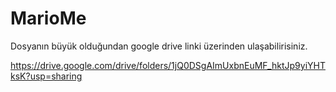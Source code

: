 # MarioMe

Dosyanın büyük olduğundan google drive linki üzerinden ulaşabilirisiniz.


https://drive.google.com/drive/folders/1jQ0DSgAImUxbnEuMF_hktJp9yiYHTksK?usp=sharing

